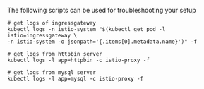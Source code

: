 The following scripts can be used for troubleshooting your setup

```
# get logs of ingressgateway
kubectl logs -n istio-system "$(kubectl get pod -l istio=ingressgateway \
-n istio-system -o jsonpath='{.items[0].metadata.name}')" -f

# get logs from httpbin server
kubectl logs -l app=httpbin -c istio-proxy -f

# get logs from mysql server
kubectl logs -l app=mysql -c istio-proxy -f
```